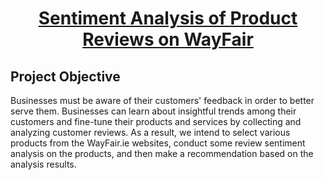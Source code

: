 # <u> <center><b> Sentiment Analysis of Product Reviews on WayFair </b></center></u>

## Project Objective
Businesses must be aware of their customers' feedback in order to better serve them. Businesses can learn about insightful trends among their customers and fine-tune their products and services by collecting and analyzing customer reviews. As a result, we intend to select various products from the WayFair.ie websites, conduct some review sentiment analysis on the products, and then make a recommendation based on the analysis results.
